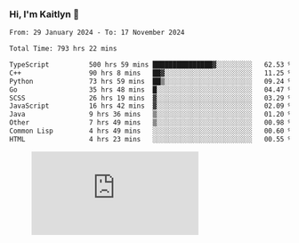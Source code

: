 ### Hi, I'm Kaitlyn 👋
<!--START_SECTION:waka-->

```txt
From: 29 January 2024 - To: 17 November 2024

Total Time: 793 hrs 22 mins

TypeScript          500 hrs 59 mins ███████████████▓░░░░░░░░░   62.53 %
C++                 90 hrs 8 mins   ██▓░░░░░░░░░░░░░░░░░░░░░░   11.25 %
Python              73 hrs 59 mins  ██▒░░░░░░░░░░░░░░░░░░░░░░   09.24 %
Go                  35 hrs 48 mins  █░░░░░░░░░░░░░░░░░░░░░░░░   04.47 %
SCSS                26 hrs 19 mins  ▓░░░░░░░░░░░░░░░░░░░░░░░░   03.29 %
JavaScript          16 hrs 42 mins  ▓░░░░░░░░░░░░░░░░░░░░░░░░   02.09 %
Java                9 hrs 36 mins   ▒░░░░░░░░░░░░░░░░░░░░░░░░   01.20 %
Other               7 hrs 49 mins   ▒░░░░░░░░░░░░░░░░░░░░░░░░   00.98 %
Common Lisp         4 hrs 49 mins   ░░░░░░░░░░░░░░░░░░░░░░░░░   00.60 %
HTML                4 hrs 23 mins   ░░░░░░░░░░░░░░░░░░░░░░░░░   00.55 %
```

<!--END_SECTION:waka-->

<figure><embed src="https://wakatime.com/share/@018d58bc-3d22-46c9-b2d7-4ed36fb8172d/243b5d9b-77cd-4133-89ff-dcc8f225fa18.svg"></embed></figure>

